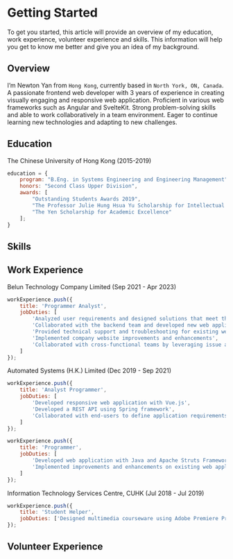 # Getting Started

To get you started, this article will provide an overview of my education, work experience, volunteer experience and skills. This information will help you get to know me better and give you an idea of my background.

## Overview

I’m Newton Yan from `Hong Kong`, currently based in `North York, ON, Canada`. A passionate frontend web developer with 3 years of experience in creating visually engaging and responsive web
application. Proficient in various web frameworks such as Angular and SvelteKit. Strong problem-solving skills and
able to work collaboratively in a team environment. Eager to continue learning new technologies and adapting to new
challenges.

## Education

The Chinese University of Hong Kong (2015-2019)

```js {1-3}
education = {
	program: "B.Eng. in Systems Engineering and Engineering Management",
	honors: "Second Class Upper Division",
	awards: [
		"Outstanding Students Awards 2019",
		"The Professor Julie Hung Hsua Yu Scholarship for Intellectual Excel-leration",
		"The Yen Scholarship for Academic Excellence"
	];
}
```

## Skills

## Work Experience

Belun Technology Company Limited (Sep 2021 - Apr 2023)

```js
workExperience.push({
	title: 'Programmer Analyst',
	jobDuties: [
		'Analyzed user requirements and designed solutions that meet their needs',
		'Collaborated with the backend team and developed new web applications with Ionic(Angular) and SvelteKit',
		'Provided technical support and troubleshooting for existing web applications',
		'Implemented company website improvements and enhancements',
		'Collaborated with cross-functional teams by leveraging issue and project tracking tools like JIRA'
	]
});
```

Automated Systems (H.K.) Limited (Dec 2019 - Sep 2021)

```js
workExperience.push({
	title: 'Analyst Programmer',
	jobDuties: [
		'Developed responsive web application with Vue.js',
		'Developed a REST API using Spring framework',
		'Collaborated with end-users to define application requirements'
	]
});
```

```js
workExperience.push({
	title: 'Programmer',
	jobDuties: [
		'Developed web application with Java and Apache Struts Framework',
		'Implemented improvements and enhancements on existing web application (.NET framework)'
	]
});
```

Information Technology Services Centre, CUHK (Jul 2018 - Jul 2019)

```js
workExperience.push({
	title: 'Student Helper',
	jobDuties: ['Designed multimedia courseware using Adobe Premiere Pro, After Effects']
});
```

## Volunteer Experience
